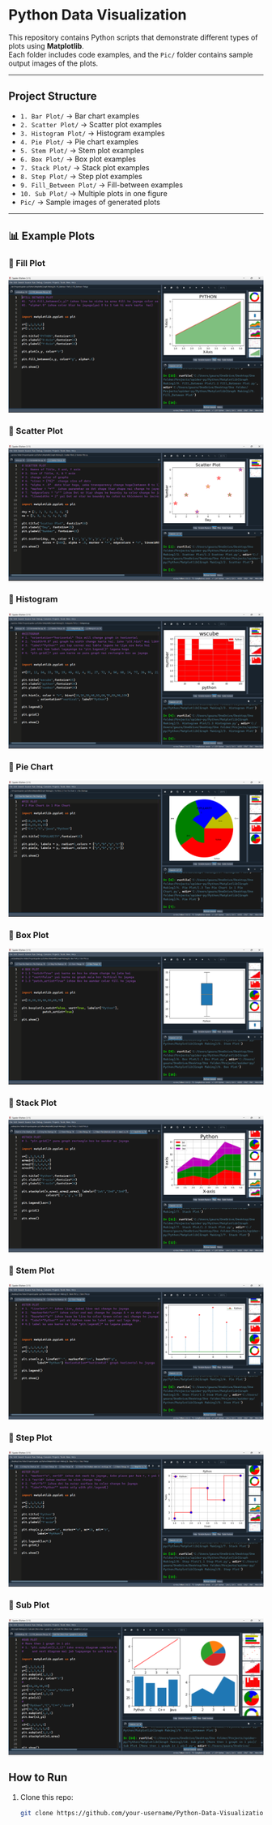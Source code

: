 # Python Data Visualization 

This repository contains Python scripts that demonstrate different types of plots using **Matplotlib**.  
Each folder includes code examples, and the `Pic/` folder contains sample output images of the plots.

---

## Project Structure
- `1. Bar Plot/` → Bar chart examples
- `2. Scatter Plot/` → Scatter plot examples
- `3. Histogram Plot/` → Histogram examples
- `4. Pie Plot/` → Pie chart examples
- `5. Stem Plot/` → Stem plot examples
- `6. Box Plot/` → Box plot examples
- `7. Stack Plot/` → Stack plot examples
- `8. Step Plot/` → Step plot examples
- `9. Fill_Between Plot/` → Fill-between examples
- `10. Sub Plot/` → Multiple plots in one figure
- `Pic/` → Sample images of generated plots

---

## 📊 Example Plots

### 🔹 Fill Plot
![Fill Plot](Pic/Fill_Plot.png)

### 🔹 Scatter Plot
![Scatter Plot](Pic/Scatter_Plot.png)

### 🔹 Histogram
![Histogram](Pic/Histogram.png)

### 🔹 Pie Chart
![Pie Chart](Pic/Pie_Chart.png)

### 🔹 Box Plot
![Box Plot](Pic/Box_Plot.png)

### 🔹 Stack Plot
![Stack Plot](Pic/Stack_Plot.png)

### 🔹 Stem Plot
![Stem Plot](Pic/Stem_Plot.png)

### 🔹 Step Plot
![Step Plot](Pic/Step_Plot.png)

### 🔹 Sub Plot
![Pie Chart](Pic/Sub_Plot.png)


## How to Run
1. Clone this repo:
   ```bash
   git clone https://github.com/your-username/Python-Data-Visualization.git
